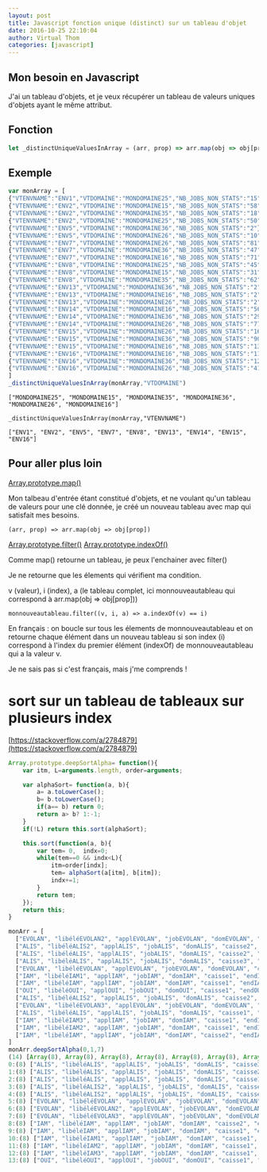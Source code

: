```yaml
---
layout: post
title: Javascript fonction unique (distinct) sur un tableau d'objet
date: 2016-10-25 22:10:04
author: Virtual Thom
categories: [javascript]
---
```

## Mon besoin en Javascript 
J'ai un tableau d'objets, et je veux récupérer un tableau de valeurs uniques d'objets ayant le même attribut.

## Fonction

```javascript
let _distinctUniqueValuesInArray = (arr, prop) => arr.map(obj => obj[prop]).filter((v, i, a) => a.indexOf(v) == i)
```

## Exemple

```javascript
var monArray = [
{"VTENVNAME":"ENV1","VTDOMAINE":"MONDOMAINE25","NB_JOBS_NON_STATS":"15"},
{"VTENVNAME":"ENV2","VTDOMAINE":"MONDOMAINE15","NB_JOBS_NON_STATS":"58"},
{"VTENVNAME":"ENV2","VTDOMAINE":"MONDOMAINE35","NB_JOBS_NON_STATS":"18"},
{"VTENVNAME":"ENV2","VTDOMAINE":"MONDOMAINE25","NB_JOBS_NON_STATS":"50"},
{"VTENVNAME":"ENV5","VTDOMAINE":"MONDOMAINE36","NB_JOBS_NON_STATS":"2"},
{"VTENVNAME":"ENV5","VTDOMAINE":"MONDOMAINE26","NB_JOBS_NON_STATS":"10"},
{"VTENVNAME":"ENV7","VTDOMAINE":"MONDOMAINE26","NB_JOBS_NON_STATS":"81"},
{"VTENVNAME":"ENV7","VTDOMAINE":"MONDOMAINE36","NB_JOBS_NON_STATS":"47"},
{"VTENVNAME":"ENV7","VTDOMAINE":"MONDOMAINE16","NB_JOBS_NON_STATS":"71"},
{"VTENVNAME":"ENV8","VTDOMAINE":"MONDOMAINE25","NB_JOBS_NON_STATS":"45"},
{"VTENVNAME":"ENV8","VTDOMAINE":"MONDOMAINE15","NB_JOBS_NON_STATS":"31"},
{"VTENVNAME":"ENV8","VTDOMAINE":"MONDOMAINE35","NB_JOBS_NON_STATS":"62"},
{"VTENVNAME":"ENV13","VTDOMAINE":"MONDOMAINE36","NB_JOBS_NON_STATS":"2"},
{"VTENVNAME":"ENV13","VTDOMAINE":"MONDOMAINE16","NB_JOBS_NON_STATS":"2"},
{"VTENVNAME":"ENV13","VTDOMAINE":"MONDOMAINE26","NB_JOBS_NON_STATS":"2"},
{"VTENVNAME":"ENV14","VTDOMAINE":"MONDOMAINE16","NB_JOBS_NON_STATS":"56"},
{"VTENVNAME":"ENV14","VTDOMAINE":"MONDOMAINE36","NB_JOBS_NON_STATS":"29"},
{"VTENVNAME":"ENV14","VTDOMAINE":"MONDOMAINE26","NB_JOBS_NON_STATS":"77"},
{"VTENVNAME":"ENV15","VTDOMAINE":"MONDOMAINE26","NB_JOBS_NON_STATS":"164"},
{"VTENVNAME":"ENV15","VTDOMAINE":"MONDOMAINE36","NB_JOBS_NON_STATS":"90"},
{"VTENVNAME":"ENV15","VTDOMAINE":"MONDOMAINE16","NB_JOBS_NON_STATS":"139"},
{"VTENVNAME":"ENV16","VTDOMAINE":"MONDOMAINE16","NB_JOBS_NON_STATS":"113"},
{"VTENVNAME":"ENV16","VTDOMAINE":"MONDOMAINE36","NB_JOBS_NON_STATS":"123"},
{"VTENVNAME":"ENV16","VTDOMAINE":"MONDOMAINE26","NB_JOBS_NON_STATS":"410"}
]
_distinctUniqueValuesInArray(monArray,"VTDOMAINE")
```

```
["MONDOMAINE25", "MONDOMAINE15", "MONDOMAINE35", "MONDOMAINE36", "MONDOMAINE26", "MONDOMAINE16"]
```

```
_distinctUniqueValuesInArray(monArray,"VTENVNAME")
```

```
["ENV1", "ENV2", "ENV5", "ENV7", "ENV8", "ENV13", "ENV14", "ENV15", "ENV16"]
```

## Pour aller plus loin

[Array.prototype.map()](https://developer.mozilla.org/fr/docs/Web/JavaScript/Reference/Objets_globaux/Array/map)

Mon talbeau d'entrée étant constitué d'objets, et ne voulant qu'un tableau de valeurs pour une clé donnée, je créé un nouveau tableau avec map qui satisfait mes besoins.

`(arr, prop) => arr.map(obj => obj[prop])`

[Array.prototype.filter()](https://developer.mozilla.org/fr/docs/Web/JavaScript/Reference/Objets_globaux/Array/filter)
[Array.prototype.indexOf()](https://developer.mozilla.org/fr/docs/Web/JavaScript/Reference/Objets_globaux/Array/indexOf)

Comme map() retourne un tableau, je peux l'enchainer avec filter()

Je ne retourne que les élements qui vérifient ma condition. 

v (valeur), i (index), a (le tableau complet, ici monnouveautableau qui correspond à arr.map(obj => obj[prop]))

`monnouveautableau.filter((v, i, a) => a.indexOf(v) == i)`

En français : on boucle sur tous les élements de monnouveautableau et on retourne chaque élément dans un nouveau tableau si son index (i) correspond à l'index du premier élément (indexOf) de monnouveautableau qui a la valeur v.

Je ne sais pas si c'est français, mais j'me comprends !


# sort sur un tableau de tableaux sur plusieurs index
[https://stackoverflow.com/a/2784879](https://stackoverflow.com/a/2784879)

```js
Array.prototype.deepSortAlpha= function(){
    var itm, L=arguments.length, order=arguments;

    var alphaSort= function(a, b){
        a= a.toLowerCase();
        b= b.toLowerCase();
        if(a== b) return 0;
        return a> b? 1:-1;
    }
    if(!L) return this.sort(alphaSort);

    this.sort(function(a, b){
        var tem= 0,  indx=0;
        while(tem==0 && indx<L){
            itm=order[indx];
            tem= alphaSort(a[itm], b[itm]); 
            indx+=1;        
        }
        return tem;
    });
    return this;
}

monArr = [
  ["EVOLAN", "libéléEVOLAN2", "applEVOLAN", "jobEVOLAN", "domEVOLAN", "caisse1", "endEVOLAN", "YES"],
  ["ALIS", "libéléALIS2", "applALIS", "jobALIS", "domALIS", "caisse2", "endALIS", "YES"],
  ["ALIS", "libéléALIS", "applALIS", "jobALIS", "domALIS", "caisse2", "endALIS", "YES"],
  ["ALIS", "libéléALIS", "applALIS", "jobALIS", "domALIS", "caisse3", "endALIS", "NO"],
  ["EVOLAN", "libéléEVOLAN", "applEVOLAN", "jobEVOLAN", "domEVOLAN", "caisse1", "endEVOLAN", "YES"],
  ["IAM", "libéléIAM1", "applIAM", "jobIAM", "domIAM", "caisse1", "endIAM", "YES"],
  ["IAM", "libéléIAM", "applIAM", "jobIAM", "domIAM", "caisse1", "endIAM", "YES"],
  ["OUI", "libéléOUI", "applOUI", "jobOUI", "domOUI", "caisse1", "endOUI", "YES"],
  ["ALIS", "libéléALIS2", "applALIS", "jobALIS", "domALIS", "caisse2", "endALIS", "NO"],
  ["EVOLAN", "libéléEVOLAN3", "applEVOLAN", "jobEVOLAN", "domEVOLAN", "caisse1", "endEVOLAN", "YES"],
  ["ALIS", "libéléALIS", "applALIS", "jobALIS", "domALIS", "caisse1", "endALIS", "YES"],
  ["IAM", "libéléIAM3", "applIAM", "jobIAM", "domIAM", "caisse1", "endIAM", "NO"],
  ["IAM", "libéléIAM2", "applIAM", "jobIAM", "domIAM", "caisse1", "endIAM", "NO"],
  ["IAM", "libéléIAM", "applIAM", "jobIAM", "domIAM", "caisse2", "endIAM", "NO"]
]
monArr.deepSortAlpha(0,1,7)
(14) [Array(8), Array(8), Array(8), Array(8), Array(8), Array(8), Array(8), Array(8), Array(8), Array(8), Array(8), Array(8), Array(8), Array(8)]
0:(8) ["ALIS", "libéléALIS", "applALIS", "jobALIS", "domALIS", "caisse3", "endALIS", "NO"]
1:(8) ["ALIS", "libéléALIS", "applALIS", "jobALIS", "domALIS", "caisse2", "endALIS", "YES"]
2:(8) ["ALIS", "libéléALIS", "applALIS", "jobALIS", "domALIS", "caisse1", "endALIS", "YES"]
3:(8) ["ALIS", "libéléALIS2", "applALIS", "jobALIS", "domALIS", "caisse2", "endALIS", "NO"]
4:(8) ["ALIS", "libéléALIS2", "applALIS", "jobALIS", "domALIS", "caisse2", "endALIS", "YES"]
5:(8) ["EVOLAN", "libéléEVOLAN", "applEVOLAN", "jobEVOLAN", "domEVOLAN", "caisse1", "endEVOLAN", "YES"]
6:(8) ["EVOLAN", "libéléEVOLAN2", "applEVOLAN", "jobEVOLAN", "domEVOLAN", "caisse1", "endEVOLAN", "YES"]
7:(8) ["EVOLAN", "libéléEVOLAN3", "applEVOLAN", "jobEVOLAN", "domEVOLAN", "caisse1", "endEVOLAN", "YES"]
8:(8) ["IAM", "libéléIAM", "applIAM", "jobIAM", "domIAM", "caisse2", "endIAM", "NO"]
9:(8) ["IAM", "libéléIAM", "applIAM", "jobIAM", "domIAM", "caisse1", "endIAM", "YES"]
10:(8) ["IAM", "libéléIAM1", "applIAM", "jobIAM", "domIAM", "caisse1", "endIAM", "YES"]
11:(8) ["IAM", "libéléIAM2", "applIAM", "jobIAM", "domIAM", "caisse1", "endIAM", "NO"]
12:(8) ["IAM", "libéléIAM3", "applIAM", "jobIAM", "domIAM", "caisse1", "endIAM", "NO"]
13:(8) ["OUI", "libéléOUI", "applOUI", "jobOUI", "domOUI", "caisse1", "endOUI", "YES"]
```

